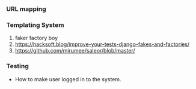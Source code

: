 ### URL mapping
### Templating System
1. faker factory boy
2. https://hacksoft.blog/improve-your-tests-django-fakes-and-factories/
3. https://github.com/mirumee/saleor/blob/master/

### Testing
* How to make user logged in to the system.